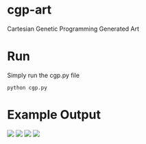 # cgp-art
Cartesian Genetic Programming Generated Art

# Run

Simply run the cgp.py file

```
python cgp.py
```

# Example Output

<image src="https://github.com/JacobLaney/cgp-art/blob/master/assets/output.png" />
<image src="https://github.com/JacobLaney/cgp-art/blob/master/assets/output2.png" />
<image src="https://github.com/JacobLaney/cgp-art/blob/master/assets/output3.png" />
<image src="https://github.com/JacobLaney/cgp-art/blob/master/assets/output4.png" />




